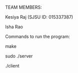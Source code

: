 TEAM MEMBERS:

Kesiya Raj (SJSU ID: 015337387)

Isha Rao 



Commands to run the program:

make

sudo ./server

./client
